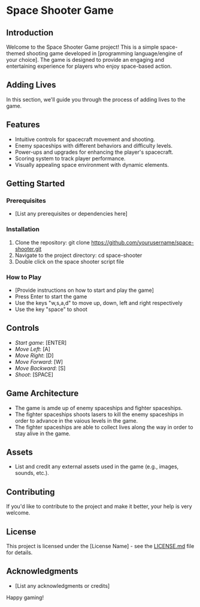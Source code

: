 # Space Shooter Game

## Introduction
Welcome to the Space Shooter Game project! This is a simple space-themed shooting game developed in [programming language/engine of your choice]. The game is designed to provide an engaging and entertaining experience for players who enjoy space-based action.

## Adding Lives

In this section, we'll guide you through the process of adding lives to the game.
## Features
- Intuitive controls for spacecraft movement and shooting.
- Enemy spaceships with different behaviors and difficulty levels.
- Power-ups and upgrades for enhancing the player's spacecraft.
- Scoring system to track player performance.
- Visually appealing space environment with dynamic elements.

## Getting Started
### Prerequisites
- [List any prerequisites or dependencies here]

### Installation
1. Clone the repository: git clone https://github.com/yourusername/space-shooter.git
2. Navigate to the project directory: cd space-shooter
3. Double click on the space shooter script file

### How to Play
- [Provide instructions on how to start and play the game]
- Press Enter to start the game
- Use the keys "w,s,a,d" to move up, down, left and right respectively
- Use the key "space" to shoot

## Controls
- *Start game*: [ENTER]
- *Move Left*: [A]
- *Move Right*: [D]
- *Move Forward*: [W]
- *Move Backward*: [S]
- *Shoot*: [SPACE]




## Game Architecture
- The game is amde up of enemy spaceships and fighter spaceships.
- The fighter spaceships shoots lasers to kill the enemy spaceships in order to advance in the vaious levels in the game.
- The fighter spaceships are able to collect lives along the way in order to stay alive in the game.

## Assets
- List and credit any external assets used in the game (e.g., images, sounds, etc.).

## Contributing
If you'd like to contribute to the project and make it better, your help is very welcome.

## License
This project is licensed under the [License Name] - see the [LICENSE.md](LICENSE.md) file for details.

## Acknowledgments
- [List any acknowledgments or credits]

Happy gaming!

